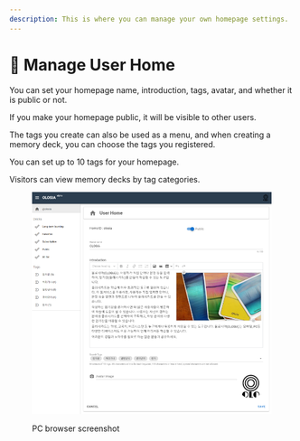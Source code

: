 ```yaml
---
description: This is where you can manage your own homepage settings.
---
```


# 🏀 Manage User Home

You can set your homepage name, introduction, tags, avatar, and whether it is public or not.

If you make your homepage public, it will be visible to other users.

The tags you create can also be used as a menu, and when creating a memory deck, you can choose the tags you registered.

You can set up to 10 tags for your homepage.

Visitors can view memory decks by tag categories.

<figure><img src="../.gitbook/assets/home_edit_en.png" alt=""><figcaption><p>PC browser screenshot</p></figcaption></figure>
